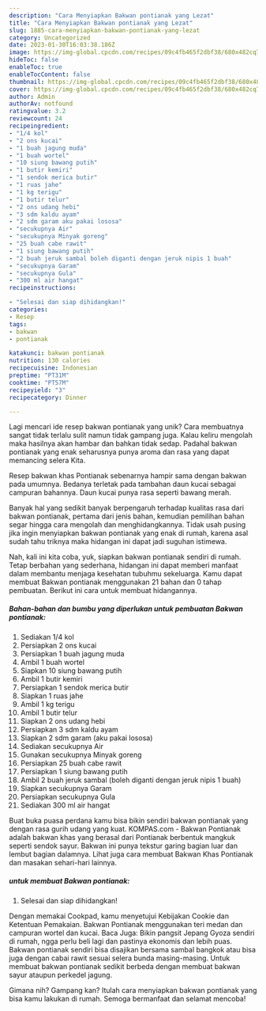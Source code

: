 ```yaml
---
description: "Cara Menyiapkan Bakwan pontianak yang Lezat"
title: "Cara Menyiapkan Bakwan pontianak yang Lezat"
slug: 1885-cara-menyiapkan-bakwan-pontianak-yang-lezat
category: Uncategorized
date: 2023-01-30T16:03:38.186Z
image: https://img-global.cpcdn.com/recipes/09c4fb465f2dbf38/680x482cq70/bakwan-pontianak-foto-resep-utama.jpg
hideToc: false
enableToc: true
enableTocContent: false
thumbnail: https://img-global.cpcdn.com/recipes/09c4fb465f2dbf38/680x482cq70/bakwan-pontianak-foto-resep-utama.jpg
cover: https://img-global.cpcdn.com/recipes/09c4fb465f2dbf38/680x482cq70/bakwan-pontianak-foto-resep-utama.jpg
author: Admin
authorAv: notfound
ratingvalue: 3.2
reviewcount: 24
recipeingredient:
- "1/4 kol"
- "2 ons kucai"
- "1 buah jagung muda"
- "1 buah wortel"
- "10 siung bawang putih"
- "1 butir kemiri"
- "1 sendok merica butir"
- "1 ruas jahe"
- "1 kg terigu"
- "1 butir telur"
- "2 ons udang hebi"
- "3 sdm kaldu ayam"
- "2 sdm garam aku pakai lososa"
- "secukupnya Air"
- "secukupnya Minyak goreng"
- "25 buah cabe rawit"
- "1 siung bawang putih"
- "2 buah jeruk sambal boleh diganti dengan jeruk nipis 1 buah"
- "secukupnya Garam"
- "secukupnya Gula"
- "300 ml air hangat"
recipeinstructions:

- "Selesai dan siap dihidangkan!"
categories:
- Resep
tags:
- bakwan
- pontianak

katakunci: bakwan pontianak 
nutrition: 130 calories
recipecuisine: Indonesian
preptime: "PT31M"
cooktime: "PT57M"
recipeyield: "3"
recipecategory: Dinner

---
```





Lagi mencari ide resep bakwan pontianak yang unik? Cara membuatnya sangat tidak terlalu sulit namun tidak gampang juga. Kalau keliru mengolah maka hasilnya akan hambar dan bahkan tidak sedap. Padahal bakwan pontianak yang enak seharusnya punya aroma dan rasa yang dapat memancing selera Kita.





Resep bakwan khas Pontianak sebenarnya hampir sama dengan bakwan pada umumnya. Bedanya terletak pada tambahan daun kucai sebagai campuran bahannya. Daun kucai punya rasa seperti bawang merah.

Banyak hal yang sedikit banyak berpengaruh terhadap kualitas rasa dari bakwan pontianak, pertama dari jenis bahan, kemudian pemilihan bahan segar hingga cara mengolah dan menghidangkannya. Tidak usah pusing jika ingin menyiapkan bakwan pontianak yang enak di rumah, karena asal sudah tahu triknya maka hidangan ini dapat jadi suguhan istimewa.






Nah, kali ini kita coba, yuk, siapkan bakwan pontianak sendiri di rumah. Tetap berbahan yang sederhana, hidangan ini dapat memberi manfaat dalam membantu menjaga kesehatan tubuhmu sekeluarga. Kamu dapat membuat Bakwan pontianak menggunakan 21 bahan dan 0 tahap pembuatan. Berikut ini cara untuk membuat hidangannya.

<!--inarticleads1-->

##### Bahan-bahan dan bumbu yang diperlukan untuk pembuatan Bakwan pontianak:

1. Sediakan 1/4 kol
1. Persiapkan 2 ons kucai
1. Persiapkan 1 buah jagung muda
1. Ambil 1 buah wortel
1. Siapkan 10 siung bawang putih
1. Ambil 1 butir kemiri
1. Persiapkan 1 sendok merica butir
1. Siapkan 1 ruas jahe
1. Ambil 1 kg terigu
1. Ambil 1 butir telur
1. Siapkan 2 ons udang hebi
1. Persiapkan 3 sdm kaldu ayam
1. Siapkan 2 sdm garam (aku pakai lososa)
1. Sediakan secukupnya Air
1. Gunakan secukupnya Minyak goreng
1. Persiapkan 25 buah cabe rawit
1. Persiapkan 1 siung bawang putih
1. Ambil 2 buah jeruk sambal (boleh diganti dengan jeruk nipis 1 buah)
1. Siapkan secukupnya Garam
1. Persiapkan secukupnya Gula
1. Sediakan 300 ml air hangat


Buat buka puasa perdana kamu bisa bikin sendiri bakwan pontianak yang dengan rasa gurih udang yang kuat. KOMPAS.com - Bakwan Pontianak adalah bakwan khas yang berasal dari Pontianak berbentuk mangkuk seperti sendok sayur. Bakwan ini punya tekstur garing bagian luar dan lembut bagian dalamnya. Lihat juga cara membuat Bakwan Khas Pontianak dan masakan sehari-hari lainnya. 

<!--inarticleads2-->

#####  untuk membuat Bakwan pontianak:


1. Selesai dan siap dihidangkan!

Dengan memakai Cookpad, kamu menyetujui Kebijakan Cookie dan Ketentuan Pemakaian. Bakwan Pontianak menggunakan teri medan dan campuran wortel dan kucai. Baca Juga: Bikin pangsit Jepang Gyoza sendiri di rumah, ngga perlu beli lagi dan pastinya ekonomis dan lebih puas. Bakwan pontianak sendiri bisa disajikan bersama sambal bangkok atau bisa juga dengan cabai rawit sesuai selera bunda masing-masing. Untuk membuat bakwan pontianak sedikit berbeda dengan membuat bakwan sayur ataupun perkedel jagung. 

Gimana nih? Gampang kan? Itulah cara menyiapkan bakwan pontianak yang bisa kamu lakukan di rumah. Semoga bermanfaat dan selamat mencoba!
